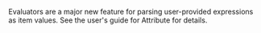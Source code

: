Evaluators are a major new feature for parsing user-provided expressions as item values. See the user's guide for Attribute for details.
